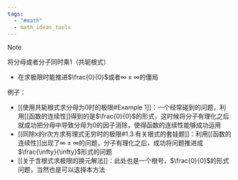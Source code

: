 ```yaml
---
tags:
  - "#math"
  - math_ideas_tools
---
```


> [!NOTE] 
>将分母或者分子同时乘1（共轭根式） 
>- 在求极限时能推进$\frac{0}{0}$或者$\infty \pm \infty$的僵局

例子：
- [[使用共轭根式求分母为0时的极限#Example 1]]：一个经常碰到的问题，利用[[函数的连续性]]得到的是$\frac{0}{0}$的形式，这时候将分子有理化之后就成功把分母中导致分母为0的因子消除，使得函数的连续性能够成功运用
- [[同除x的r次方求有理式无穷时的极限#1.3.有关根式的套娃题]]：利用[[函数的连续性]]出现了$\infty \pm \infty$的问题，分子有理化之后，成功将问题推进成$\frac{\infty}{\infty}$形式的问题
- [[关于含根式求极限的换元解法]]：此处也是一个根号，$\frac{0}{0}$的形式问题，当然也是可以选择本方法

